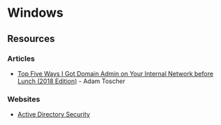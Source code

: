 # Windows

## Resources

### Articles

* [Top Five Ways I Got Domain Admin on Your Internal Network before Lunch (2018 Edition)](https://adam-toscher.medium.com/top-five-ways-i-got-domain-admin-on-your-internal-network-before-lunch-2018-edition-82259ab73aaa) - Adam Toscher

### Websites

* [Active Directory Security](https://adsecurity.org/)

